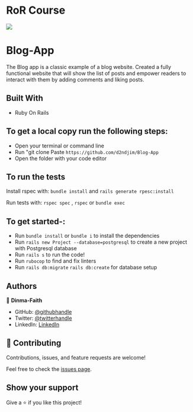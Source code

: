 # RoR Course
![](https://img.shields.io/badge/Microverse-blueviolet)

# Blog-App
The Blog app is a classic example of a blog website. Created a fully functional website that will show the list of posts and empower readers to interact with them by adding comments and liking posts.

## Built With

- Ruby On Rails

## To get a local copy run the following steps:

- Open your terminal or command line
- Run "git clone Paste `https://github.com/d2ndjim/Blog-App`
- Open the folder with your code editor

## To run the tests

Install rspec with:
`bundle install`
and
`rails generate rpesc:install`

Run tests with:
`rspec spec` , `rspec` or `bundle exec`

## To get started-:

- Run `bundle install` or `bundle i` to install the dependencies
- Run `rails new Project --database=postgresql` to create a new project with Postgresql database
- Run `rails s` to run the code!
- Run `rubocop` to find and fix linters
- Run `rails db:migrate` `rails db:create` for database setup

## Authors

👤 **Dinma-Faith**

- GitHub: [@githubhandle](https://github.com/Dinma-Faith)
- Twitter: [@twitterhandle](https://twitter.com/phayte_p)
- LinkedIn: [LinkedIn](https://linkedin.com/in/chidinma-faith)


## 🤝 Contributing

Contributions, issues, and feature requests are welcome!

Feel free to check the [issues page](https://github.com/sja-thedude/Blog-App/issues).

## Show your support

Give a ⭐️ if you like this project!
